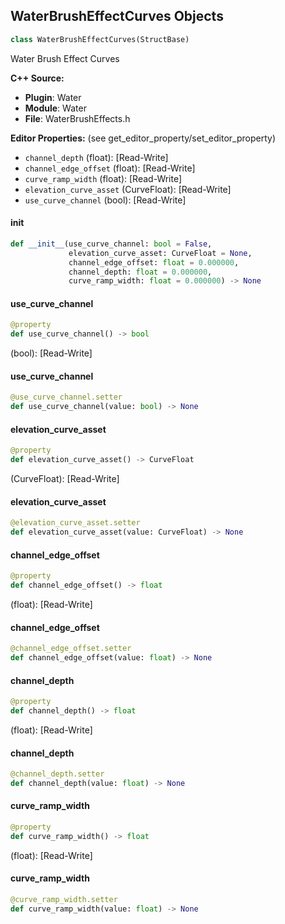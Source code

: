 ## WaterBrushEffectCurves Objects

```python
class WaterBrushEffectCurves(StructBase)
```

Water Brush Effect Curves

**C++ Source:**

- **Plugin**: Water
- **Module**: Water
- **File**: WaterBrushEffects.h

**Editor Properties:** (see get_editor_property/set_editor_property)

- ``channel_depth`` (float):  [Read-Write]
- ``channel_edge_offset`` (float):  [Read-Write]
- ``curve_ramp_width`` (float):  [Read-Write]
- ``elevation_curve_asset`` (CurveFloat):  [Read-Write]
- ``use_curve_channel`` (bool):  [Read-Write]

<a id="unreal.WaterBrushEffectCurves.__init__"></a>

#### __init__

```python
def __init__(use_curve_channel: bool = False,
             elevation_curve_asset: CurveFloat = None,
             channel_edge_offset: float = 0.000000,
             channel_depth: float = 0.000000,
             curve_ramp_width: float = 0.000000) -> None
```

<a id="unreal.WaterBrushEffectCurves.use_curve_channel"></a>

#### use_curve_channel

```python
@property
def use_curve_channel() -> bool
```

(bool):  [Read-Write]

<a id="unreal.WaterBrushEffectCurves.use_curve_channel"></a>

#### use_curve_channel

```python
@use_curve_channel.setter
def use_curve_channel(value: bool) -> None
```

<a id="unreal.WaterBrushEffectCurves.elevation_curve_asset"></a>

#### elevation_curve_asset

```python
@property
def elevation_curve_asset() -> CurveFloat
```

(CurveFloat):  [Read-Write]

<a id="unreal.WaterBrushEffectCurves.elevation_curve_asset"></a>

#### elevation_curve_asset

```python
@elevation_curve_asset.setter
def elevation_curve_asset(value: CurveFloat) -> None
```

<a id="unreal.WaterBrushEffectCurves.channel_edge_offset"></a>

#### channel_edge_offset

```python
@property
def channel_edge_offset() -> float
```

(float):  [Read-Write]

<a id="unreal.WaterBrushEffectCurves.channel_edge_offset"></a>

#### channel_edge_offset

```python
@channel_edge_offset.setter
def channel_edge_offset(value: float) -> None
```

<a id="unreal.WaterBrushEffectCurves.channel_depth"></a>

#### channel_depth

```python
@property
def channel_depth() -> float
```

(float):  [Read-Write]

<a id="unreal.WaterBrushEffectCurves.channel_depth"></a>

#### channel_depth

```python
@channel_depth.setter
def channel_depth(value: float) -> None
```

<a id="unreal.WaterBrushEffectCurves.curve_ramp_width"></a>

#### curve_ramp_width

```python
@property
def curve_ramp_width() -> float
```

(float):  [Read-Write]

<a id="unreal.WaterBrushEffectCurves.curve_ramp_width"></a>

#### curve_ramp_width

```python
@curve_ramp_width.setter
def curve_ramp_width(value: float) -> None
```

<a id="unreal.InAppPurchaseProductRequest2"></a>